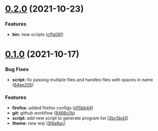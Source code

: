 # [0.2.0](https://github.com/umgbhalla/dotstow/compare/v0.1.0...v0.2.0) (2021-10-23)


### Features

* **bin:** new scripts ([cffa06f](https://github.com/umgbhalla/dotstow/commit/cffa06f9162cc49dc37362e44664408cd26358f3))



# [0.1.0](https://github.com/umgbhalla/dotstow/compare/64ee2057c2069f6de363e2dd64105cae380f79fb...v0.1.0) (2021-10-17)


### Bug Fixes

* **script:** fix passing multiple files and handles files with spaces in name ([64ee205](https://github.com/umgbhalla/dotstow/commit/64ee2057c2069f6de363e2dd64105cae380f79fb))


### Features

* **firefox:** added firefox configs ([d15bb44](https://github.com/umgbhalla/dotstow/commit/d15bb44e510dae39533c6c87560b010cc71ab30b))
* **git:** github workflow ([8466c0b](https://github.com/umgbhalla/dotstow/commit/8466c0b36a95233b770d9eb9705ef8df1bb1294a))
* **script:** add new script to generate program list ([2bc5bd3](https://github.com/umgbhalla/dotstow/commit/2bc5bd31ed02ec8645c9839b88de0262767aa988))
* **theme:** new wip ([3f4a8ac](https://github.com/umgbhalla/dotstow/commit/3f4a8ac347f8c62476fa3b744ed921a61be6697f))



